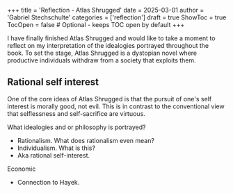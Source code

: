 +++
title = 'Reflection - Atlas Shrugged'
date = 2025-03-01
author = 'Gabriel Stechschulte'
categories = ['reflection']
draft = true
ShowToc = true
TocOpen = false  # Optional - keeps TOC open by default
+++

I have finally finished Atlas Shrugged and would like to take a moment to reflect on my interpretation of the idealogies portrayed throughout the book. To set the stage, Atlas Shrugged is a dystopian novel where productive individuals withdraw from a society that exploits them.

## Rational self interest

One of the core ideas of Atlas Shrugged is that the pursuit of one's self interest is morally good, not evil. This is in contrast to the conventional view that selflessness and self-sacrifice are virtuous.



What idealogies and or philosophy is portrayed?
- Rationalism. What does rationalism even mean?
- Individualism. What is this?
- Aka rational self-interest.

Economic
- Connection to Hayek.
